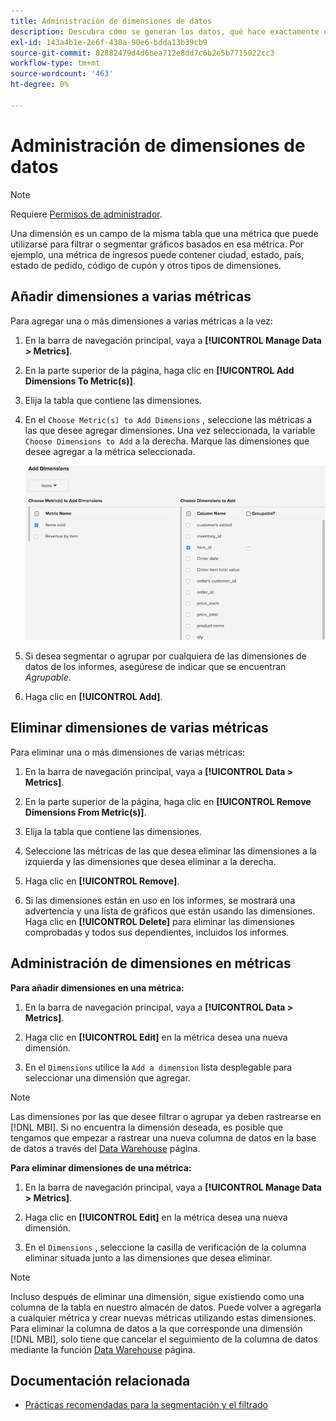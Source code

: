 ```yaml
---
title: Administración de dimensiones de datos
description: Descubra cómo se generan los datos, qué hace exactamente que se inserte una nueva fila en uno de los principales negocios, cómo se registran acciones como realizar una compra o crear una cuenta en la base de datos de comercio.
exl-id: 143a4b1e-2e6f-438a-90e6-bdda13b39cb9
source-git-commit: 82882479d4d6bea712e8dd7c6b2e5b7715022cc3
workflow-type: tm+mt
source-wordcount: '463'
ht-degree: 0%

---
```


# Administración de dimensiones de datos

>[!NOTE]
>
>Requiere [Permisos de administrador](../../administrator/user-management/user-management.md).

Una dimensión es un campo de la misma tabla que una métrica que puede utilizarse para filtrar o segmentar gráficos basados en esa métrica. Por ejemplo, una métrica de ingresos puede contener ciudad, estado, país, estado de pedido, código de cupón y otros tipos de dimensiones.

## Añadir dimensiones a varias métricas

Para agregar una o más dimensiones a varias métricas a la vez:

1. En la barra de navegación principal, vaya a **[!UICONTROL Manage Data > Metrics]**.

1. En la parte superior de la página, haga clic en **[!UICONTROL Add Dimensions To Metric(s)]**.

1. Elija la tabla que contiene las dimensiones.

1. En el `Choose Metric(s) to Add Dimensions` , seleccione las métricas a las que desee agregar dimensiones. Una vez seleccionada, la variable `Choose Dimensions to Add` a la derecha. Marque las dimensiones que desee agregar a la métrica seleccionada.

   ![](../../assets/Add_Dimensions.png)

1. Si desea segmentar o agrupar por cualquiera de las dimensiones de datos de los informes, asegúrese de indicar que se encuentran _Agrupable_.

1. Haga clic en **[!UICONTROL Add]**.

## Eliminar dimensiones de varias métricas

Para eliminar una o más dimensiones de varias métricas:

1. En la barra de navegación principal, vaya a **[!UICONTROL Data > Metrics]**.

1. En la parte superior de la página, haga clic en **[!UICONTROL Remove Dimensions From Metric(s)]**.

1. Elija la tabla que contiene las dimensiones.

1. Seleccione las métricas de las que desea eliminar las dimensiones a la izquierda y las dimensiones que desea eliminar a la derecha.

1. Haga clic en **[!UICONTROL Remove]**.

1. Si las dimensiones están en uso en los informes, se mostrará una advertencia y una lista de gráficos que están usando las dimensiones. Haga clic en **[!UICONTROL Delete]** para eliminar las dimensiones comprobadas y todos sus dependientes, incluidos los informes.

## Administración de dimensiones en métricas

**Para añadir dimensiones en una métrica:**

1. En la barra de navegación principal, vaya a **[!UICONTROL Data > Metrics]**.

1. Haga clic en **[!UICONTROL Edit]** en la métrica desea una nueva dimensión.

1. En el `Dimensions` utilice la `Add a dimension` lista desplegable para seleccionar una dimensión que agregar.

>[!NOTE]
>
>Las dimensiones por las que desee filtrar o agrupar ya deben rastrearse en [!DNL MBI]. Si no encuentra la dimensión deseada, es posible que tengamos que empezar a rastrear una nueva columna de datos en la base de datos a través del [Data Warehouse](../data-warehouse-mgr/tour-dwm.md) página.


**Para eliminar dimensiones de una métrica:**

1. En la barra de navegación principal, vaya a **[!UICONTROL Manage Data > Metrics]**.

1. Haga clic en **[!UICONTROL Edit]** en la métrica desea una nueva dimensión.

1. En el `Dimensions` , seleccione la casilla de verificación de la columna eliminar situada junto a las dimensiones que desea eliminar.

>[!NOTE]
>
>Incluso después de eliminar una dimensión, sigue existiendo como una columna de la tabla en nuestro almacén de datos. Puede volver a agregarla a cualquier métrica y crear nuevas métricas utilizando estas dimensiones. Para eliminar la columna de datos a la que corresponde una dimensión [!DNL MBI], solo tiene que cancelar el seguimiento de la columna de datos mediante la función [Data Warehouse](../data-warehouse-mgr/tour-dwm.md) página.

## Documentación relacionada

* [Prácticas recomendadas para la segmentación y el filtrado](../../best-practices/segment-filter.md)
